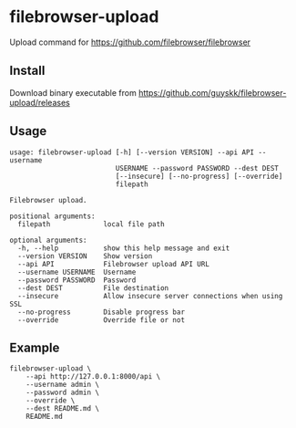 # filebrowser-upload

Upload command for https://github.com/filebrowser/filebrowser

## Install

Download binary executable from https://github.com/guyskk/filebrowser-upload/releases

## Usage

```
usage: filebrowser-upload [-h] [--version VERSION] --api API --username
                          USERNAME --password PASSWORD --dest DEST
                          [--insecure] [--no-progress] [--override]
                          filepath

Filebrowser upload.

positional arguments:
  filepath             local file path

optional arguments:
  -h, --help           show this help message and exit
  --version VERSION    Show version
  --api API            Filebrowser upload API URL
  --username USERNAME  Username
  --password PASSWORD  Password
  --dest DEST          File destination
  --insecure           Allow insecure server connections when using SSL
  --no-progress        Disable progress bar
  --override           Override file or not
```

## Example

```
filebrowser-upload \
    --api http://127.0.0.1:8000/api \
    --username admin \
    --password admin \
    --override \
    --dest README.md \
    README.md
```
